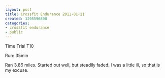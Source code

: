 ```yaml
---
layout: post
title: Crossfit Endurance 2011-01-21
created: 1295596800
categories:
- crossfit endurance
- public
---
```

Time Trial T10

Run: 35min

Ran 3.86 miles.  Started out well, but steadily faded.  I was a little ill, so that is my excuse.
